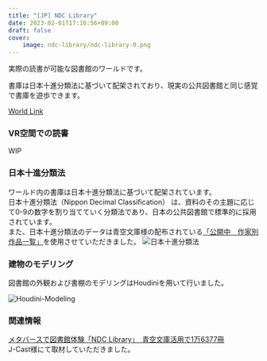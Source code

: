 ```yaml
---
title: "[JP] NDC Library"
date: 2023-02-01T17:16:56+09:00
draft: false
cover:
    image: ndc-library/ndc-library-0.png
---
```


実際の読書が可能な図書館のワールドです。  
<!--more-->
書庫は日本十進分類法に基づいて配架されており、現実の公共図書館と同じ感覚で書庫を遊歩できます。

[World Link](https://vrchat.com/home/launch?worldId=wrld_99924ad6-6bb9-479c-8835-282f0a634f60)

### VR空間での読書
WIP

### 日本十進分類法
ワールド内の書庫は日本十進分類法に基づいて配架されています。  
日本十進分類法（Nippon Decimal Classification） は、資料のその主題に応じて0-9の数字を割り当てていく分類法であり、日本の公共図書館で標準的に採用されています。  
また、日本十進分類法のデータは青空文庫様の配布されている[「公開中　作家別作品一覧」](https://www.aozora.gr.jp/index_pages/person_all.html)を使用させていただきました。
![日本十進分類法](/ndc-library/ndc-library-2.jpg)

### 建物のモデリング
図書館の外観および書棚のモデリングはHoudiniを用いて行いました。

![Houdini-Modeling](/ndc-library/ndc-library-3.png)

### 関連情報
[メタバースで図書館体験「NDC Library」　青空文庫活用で1万6377冊](https://www.j-cast.com/trend/2023/02/16456014.html?p=all)  
J-Cast様にて取材していただきました。
